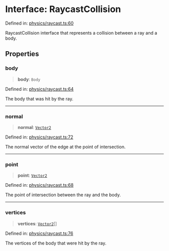 # Interface: RaycastCollision

Defined in: [physics/raycast.ts:60](https://github.com/Forge-Game-Engine/Forge/blob/7b95769650b59c5ba12aa490e41717344ca6bf1e/src/physics/raycast.ts#L60)

RaycastCollision interface that represents a collision between a ray and a body.

## Properties

### body

> **body**: `Body`

Defined in: [physics/raycast.ts:64](https://github.com/Forge-Game-Engine/Forge/blob/7b95769650b59c5ba12aa490e41717344ca6bf1e/src/physics/raycast.ts#L64)

The body that was hit by the ray.

***

### normal

> **normal**: [`Vector2`](../classes/Vector2.md)

Defined in: [physics/raycast.ts:72](https://github.com/Forge-Game-Engine/Forge/blob/7b95769650b59c5ba12aa490e41717344ca6bf1e/src/physics/raycast.ts#L72)

The normal vector of the edge at the point of intersection.

***

### point

> **point**: [`Vector2`](../classes/Vector2.md)

Defined in: [physics/raycast.ts:68](https://github.com/Forge-Game-Engine/Forge/blob/7b95769650b59c5ba12aa490e41717344ca6bf1e/src/physics/raycast.ts#L68)

The point of intersection between the ray and the body.

***

### vertices

> **vertices**: [`Vector2`](../classes/Vector2.md)[]

Defined in: [physics/raycast.ts:76](https://github.com/Forge-Game-Engine/Forge/blob/7b95769650b59c5ba12aa490e41717344ca6bf1e/src/physics/raycast.ts#L76)

The vertices of the body that were hit by the ray.
